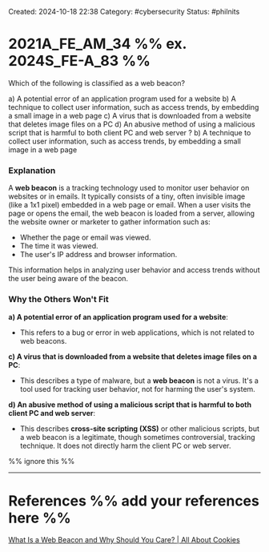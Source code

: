 Created: 2024-10-18 22:38
Category: #cybersecurity
Status: #philnits



# 2021A_FE_AM_34 %% ex. 2024S_FE-A_83 %%

Which of the following is classified as a web beacon?

a) A potential error of an application program used for a website
b) A technique to collect user information, such as access trends, by embedding a small image in a web page
c) A virus that is downloaded from a website that deletes image files on a PC
d) An abusive method of using a malicious script that is harmful to both client PC and web server
?
b) A technique to collect user information, such as access trends, by embedding a small image in a web page
### Explanation

A **web beacon** is a tracking technology used to monitor user behavior on websites or in emails. It typically consists of a tiny, often invisible image (like a 1x1 pixel) embedded in a web page or email. When a user visits the page or opens the email, the web beacon is loaded from a server, allowing the website owner or marketer to gather information such as:

- Whether the page or email was viewed.
- The time it was viewed.
- The user's IP address and browser information.

This information helps in analyzing user behavior and access trends without the user being aware of the beacon.
### Why the Others Won't Fit

**a) A potential error of an application program used for a website**:

- This refers to a bug or error in web applications, which is not related to web beacons.

**c) A virus that is downloaded from a website that deletes image files on a PC**:

- This describes a type of malware, but a **web beacon** is not a virus. It's a tool used for tracking user behavior, not for harming the user's system.

**d) An abusive method of using a malicious script that is harmful to both client PC and web server**:

- This describes **cross-site scripting (XSS)** or other malicious scripts, but a web beacon is a legitimate, though sometimes controversial, tracking technique. It does not directly harm the client PC or web server.





%% ignore this %%
<!--SR:!2025-03-17,15,290-->
---









# References %% add your references here %%
[What Is a Web Beacon and Why Should You Care? | All About Cookies](https://allaboutcookies.org/what-is-a-web-beacon)